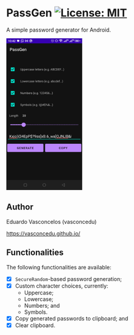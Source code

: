 # PassGen [![License: MIT](https://img.shields.io/badge/License-MIT-yellow.svg)](https://opensource.org/licenses/MIT)

A simple password generator for Android.

<img src="app.png" width="200" />

## Author

Eduardo Vasconcelos (vasconcedu)

https://vasconcedu.github.io/

## Functionalities 

The following functionalities are available: 

- [X] `SecureRandom`-based password generation;
- [X] Custom character choices, currently:
    - Uppercase;
    - Lowercase;
    - Numbers; and
    - Symbols.
- [X] Copy generated passwords to clipboard; and
- [X] Clear clipboard.

